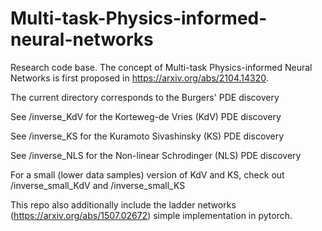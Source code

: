 # Multi-task-Physics-informed-neural-networks

Research code base. The concept of Multi-task Physics-informed Neural Networks is first proposed in https://arxiv.org/abs/2104.14320.

The current directory corresponds to the Burgers' PDE discovery

See /inverse_KdV for the Korteweg-de Vries (KdV) PDE discovery

See /inverse_KS for the Kuramoto Sivashinsky (KS) PDE discovery

See /inverse_NLS for the Non-linear Schrodinger (NLS) PDE discovery

For a small (lower data samples) version of KdV and KS, check out /inverse_small_KdV and /inverse_small_KS

This repo also additionally include the ladder networks (https://arxiv.org/abs/1507.02672) simple implementation in pytorch.
